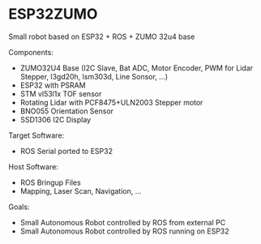 # ESP32ZUMO
Small robot based on ESP32 + ROS + ZUMO 32u4 base

Components:
* ZUMO32U4 Base (I2C Slave, Bat ADC, Motor Encoder, PWM for Lidar Stepper, l3gd20h, lsm303d, Line Sonsor, ...)
* ESP32 with PSRAM
* STM vl53l1x TOF sensor
* Rotating Lidar with PCF8475+ULN2003 Stepper motor
* BNO055 Orientation Sensor
* SSD1306 I2C Display

Target Software:
* ROS Serial ported to ESP32

Host Software:
* ROS Bringup Files
* Mapping, Laser Scan, Navigation, ...

Goals:
* Small Autonomous Robot controlled by ROS from external PC
* Small Autonomous Robot controlled by ROS running on ESP32
